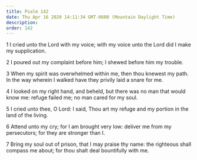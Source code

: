 ```yaml
---
title: Psalm 142
date: Thu Apr 16 2020 14:11:34 GMT-0600 (Mountain Daylight Time)
description: 
order: 142
---
```


<p>
  1 I cried unto the Lord with my voice; with my voice unto the Lord did I make
  my supplication.
</p>
<p>2 I poured out my complaint before him; I shewed before him my trouble.</p>
<p>
  3 When my spirit was overwhelmed within me, then thou knewest my path. In the
  way wherein I walked have they privily laid a snare for me.
</p>
<p>
  4 I looked on my right hand, and beheld, but there was no man that would know
  me: refuge failed me; no man cared for my soul.
</p>
<p>
  5 I cried unto thee, O Lord: I said, Thou art my refuge and my portion in the
  land of the living.
</p>
<p>
  6 Attend unto my cry; for I am brought very low: deliver me from my
  persecutors; for they are stronger than I.
</p>
<p>
  7 Bring my soul out of prison, that I may praise thy name: the righteous shall
  compass me about; for thou shalt deal bountifully with me.
</p>
